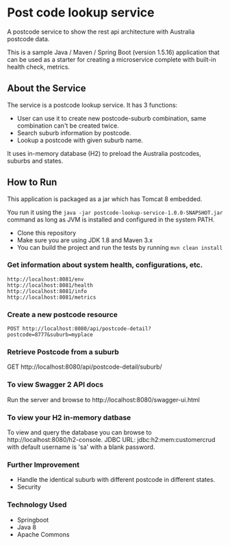 # Post code lookup service
A postcode service to show the rest api architecture with Australia postcode data.

This is a sample Java / Maven / Spring Boot (version 1.5.16) application that can be used as a starter for creating a microservice complete with built-in health check, metrics.

## About the Service

The service is a postcode lookup service. It has 3 functions:
* User can use it to create new postcode-suburb combination, same combination can't be created 
  twice. 
* Search suburb information by postcode.
* Lookup a postcode with given suburb name.
  
It uses in-memory database (H2) to preload the Australia postcodes, suburbs and states. 

## How to Run 

This application is packaged as a jar which has Tomcat 8 embedded. 

You run it using the ```java -jar postcode-lookup-service-1.0.0-SNAPSHOT.jar``` command as long as
JVM is installed and configured in the system PATH.

* Clone this repository 
* Make sure you are using JDK 1.8 and Maven 3.x
* You can build the project and run the tests by running ```mvn clean install```



### Get information about system health, configurations, etc.
```
http://localhost:8081/env
http://localhost:8081/health
http://localhost:8081/info
http://localhost:8081/metrics
```

### Create a new postcode resource

```
POST http://localhost:8080/api/postcode-detail?postcode=8777&suburb=myplace

```

### Retrieve Postcode from a suburb

GET http://localhost:8080/api/postcode-detail/suburb/

### To view Swagger 2 API docs

Run the server and browse to http://localhost:8080/swagger-ui.html 

### To view your H2 in-memory datbase

To view and query the database you can browse to http://localhost:8080/h2-console. JDBC URL: jdbc:h2:mem:customercrud with default username is 'sa' with a blank password.

### Further Improvement

* Handle the identical suburb with different postcode in different states.
* Security

### Technology Used

* Springboot
* Java 8
* Apache Commons

